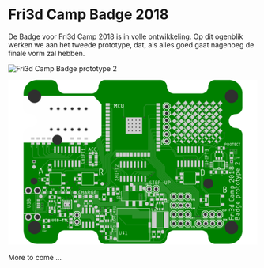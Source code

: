 # Fri3d Camp Badge 2018

De Badge voor Fri3d Camp 2018 is in volle ontwikkeling. Op dit ogenblik werken we aan het tweede prototype, dat, als alles goed gaat nagenoeg de finale vorm zal hebben.

![Fri3d Camp Badge prototype 2](fri3d-camp-2018-badge-proto-2.png)

![Fri3d Camp Badge prototype 2](media/fri3d-camp-2018-badge-proto-2-cam.png)

More to come ...
